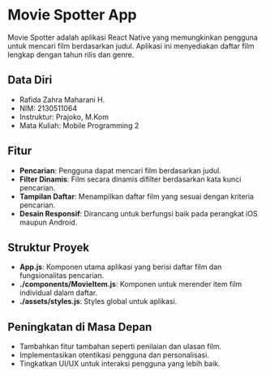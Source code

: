 # Movie Spotter App

Movie Spotter adalah aplikasi React Native yang memungkinkan pengguna untuk mencari film berdasarkan judul. Aplikasi ini menyediakan daftar film lengkap dengan tahun rilis dan genre.

## Data Diri 
- Rafida Zahra Maharani H.
- NIM: 2130511064
- Instruktur: Prajoko, M.Kom
- Mata Kuliah: Mobile Programming 2

## Fitur

- **Pencarian**: Pengguna dapat mencari film berdasarkan judul.
- **Filter Dinamis**: Film secara dinamis difilter berdasarkan kata kunci pencarian.
- **Tampilan Daftar**: Menampilkan daftar film yang sesuai dengan kriteria pencarian.
- **Desain Responsif**: Dirancang untuk berfungsi baik pada perangkat iOS maupun Android.

## Struktur Proyek

- **App.js**: Komponen utama aplikasi yang berisi daftar film dan fungsionalitas pencarian.
- **./components/MovieItem.js**: Komponen untuk merender item film individual dalam daftar.
- **./assets/styles.js**: Styles global untuk aplikasi.

## Peningkatan di Masa Depan

- Tambahkan fitur tambahan seperti penilaian dan ulasan film.
- Implementasikan otentikasi pengguna dan personalisasi.
- Tingkatkan UI/UX untuk interaksi pengguna yang lebih baik.
